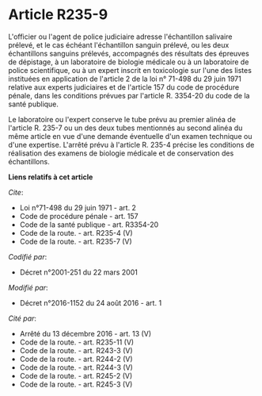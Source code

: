 # Article R235-9

L'officier ou l'agent de police judiciaire adresse l'échantillon salivaire prélevé, et le cas échéant l'échantillon sanguin
prélevé, ou les deux échantillons sanguins prélevés, accompagnés des résultats des épreuves de dépistage, à un laboratoire de
biologie médicale ou à un laboratoire de police scientifique, ou à un expert inscrit en toxicologie sur l'une des listes
instituées en application de l'article 2 de la loi n° 71-498 du 29 juin 1971 relative aux experts judiciaires et de l'article
157 du code de procédure pénale, dans les conditions prévues par l'article R. 3354-20 du code de la santé publique. 

Le laboratoire ou l'expert conserve le tube prévu au premier alinéa de l'article R. 235-7 ou un des deux tubes mentionnés au
second alinéa du même article en vue d'une demande éventuelle d'un examen technique ou d'une expertise. L'arrêté prévu à
l'article R. 235-4 précise les conditions de réalisation des examens de biologie médicale et de conservation des
échantillons.

**Liens relatifs à cet article**

_Cite_:

  - Loi n°71-498 du 29 juin 1971 - art. 2
  - Code de procédure pénale - art. 157
  - Code de la santé publique - art. R3354-20
  - Code de la route. - art. R235-4 (V)
  - Code de la route. - art. R235-7 (V)

_Codifié par_:

  - Décret n°2001-251 du 22 mars 2001

_Modifié par_:

  - Décret n°2016-1152 du 24 août 2016 - art. 1

_Cité par_:

  - Arrêté du 13 décembre 2016 - art. 13 (V)
  - Code de la route. - art. R235-11 (V)
  - Code de la route. - art. R243-3 (V)
  - Code de la route. - art. R244-2 (V)
  - Code de la route. - art. R244-3 (V)
  - Code de la route. - art. R245-2 (V)
  - Code de la route. - art. R245-3 (V)
